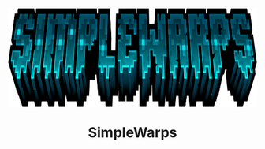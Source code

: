 <h1 align="center">
  <img width=2500 height=200 src="https://github.com/coco1c/SimpleWarps/blob/main/Warp/images/SimpleWarps.png">
  
  SimpleWarps
</h1>
